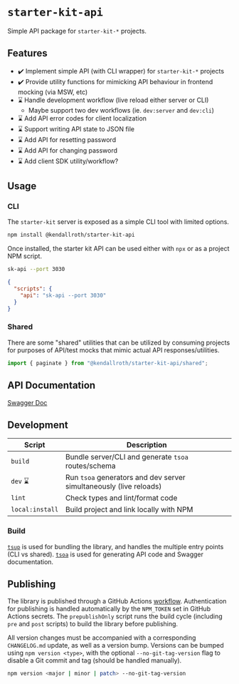 # `starter-kit-api`

Simple API package for `starter-kit-*` projects.

## Features

- ✔️ Implement simple API (with CLI wrapper) for `starter-kit-*` projects
- ✔️ Provide utility functions for mimicking API behaviour in frontend mocking (via MSW, etc)
- ⌛ Handle development workflow (live reload either server or CLI)
  - Maybe support two dev workflows (ie. `dev:server` and `dev:cli`)
- ⌛ Add API error codes for client localization
- ⌛ Support writing API state to JSON file
- ⌛ Add API for resetting password
- ⌛ Add API for changing password
- ⌛ Add client SDK utility/workflow?

## Usage

### CLI

The `starter-kit` server is exposed as a simple CLI tool with limited options.

```sh
npm install @kendallroth/starter-kit-api
```

Once installed, the starter kit API can be used either with `npx` or as a project NPM script.

```sh
sk-api --port 3030
```

```json
{
  "scripts": {
    "api": "sk-api --port 3030"
  }
}
```

### Shared

There are some "shared" utilities that can be utilized by consuming projects for purposes of API/test mocks that mimic actual API responses/utilities.

```ts
import { paginate } from "@kendallroth/starter-kit-api/shared";
```

## API Documentation

[Swagger Doc](./src/generated/swagger.json)

## Development

| Script | Description |
|--------|-------------|
| `build` | Bundle server/CLI and generate `tsoa` routes/schema
| `dev` ⌛ | Run `tsoa` generators and dev server simultaneously (live reloads)
| `lint` | Check types and lint/format code
| `local:install` | Build project and link locally with NPM

### Build

[`tsup`](https://tsup.egoist.dev/) is used for bundling the library, and handles the multiple entry points (CLI vs shared). [`tsoa`](https://tsoa-community.github.io/docs/introduction.html) is used for generating API code and Swagger documentation.

## Publishing

The library is published through a GitHub Actions [workflow](./github/workflows/publish.yaml). Authentication for publishing is handled automatically by the `NPM_TOKEN` set in GitHub Actions secrets. The `prepublishOnly` script runs the build cycle (including `pre` and `post` scripts) to build the library before publishing.

All version changes must be accompanied with a corresponding `CHANGELOG.md` update, as well as a version bump. Versions can be bumped using `npm version <type>`, with the optional `--no-git-tag-version` flag to disable a Git commit and tag (should be handled manually).

```sh
npm version <major | minor | patch> --no-git-tag-version
```
